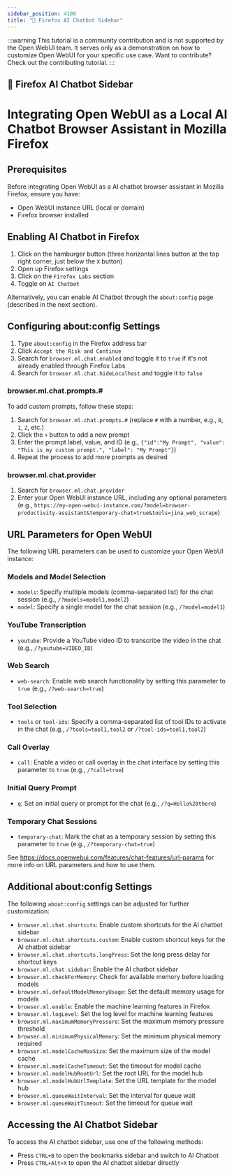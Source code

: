 ```yaml
---
sidebar_position: 4100
title: "🦊 Firefox AI Chatbot Sidebar"
---
```


:::warning
This tutorial is a community contribution and is not supported by the Open WebUI team. It serves only as a demonstration on how to customize Open WebUI for your specific use case. Want to contribute? Check out the contributing tutorial.
:::

## 🦊 Firefox AI Chatbot Sidebar

# Integrating Open WebUI as a Local AI Chatbot Browser Assistant in Mozilla Firefox

## Prerequisites

Before integrating Open WebUI as a AI chatbot browser assistant in Mozilla Firefox, ensure you have:

- Open WebUI instance URL (local or domain)
- Firefox browser installed

## Enabling AI Chatbot in Firefox

1. Click on the hamburger button (three horizontal lines button at the top right corner, just below the `X` button)
2. Open up Firefox settings
3. Click on the `Firefox Labs` section
4. Toggle on `AI Chatbot`

Alternatively, you can enable AI Chatbot through the `about:config` page (described in the next section).

## Configuring about:config Settings

1. Type `about:config` in the Firefox address bar
2. Click `Accept the Risk and Continue`
3. Search for `browser.ml.chat.enabled` and toggle it to `true` if it's not already enabled through Firefox Labs
4. Search for `browser.ml.chat.hideLocalhost` and toggle it to `false`

### browser.ml.chat.prompts.#

To add custom prompts, follow these steps:

1. Search for `browser.ml.chat.prompts.#` (replace `#` with a number, e.g., `0`, `1`, `2`, etc.)
2. Click the `+` button to add a new prompt
3. Enter the prompt label, value, and ID (e.g., `{"id":"My Prompt", "value": "This is my custom prompt.", "label": "My Prompt"}`)
4. Repeat the process to add more prompts as desired

### browser.ml.chat.provider

1. Search for `browser.ml.chat.provider`
2. Enter your Open WebUI instance URL, including any optional parameters (e.g., `https://my-open-webui-instance.com/?model=browser-productivity-assistant&temporary-chat=true&tools=jina_web_scrape`)

## URL Parameters for Open WebUI

The following URL parameters can be used to customize your Open WebUI instance:

### Models and Model Selection

- `models`: Specify multiple models (comma-separated list) for the chat session (e.g., `/?models=model1,model2`)
- `model`: Specify a single model for the chat session (e.g., `/?model=model1`)

### YouTube Transcription

- `youtube`: Provide a YouTube video ID to transcribe the video in the chat (e.g., `/?youtube=VIDEO_ID`)

### Web Search

- `web-search`: Enable web search functionality by setting this parameter to `true` (e.g., `/?web-search=true`)

### Tool Selection

- `tools` or `tool-ids`: Specify a comma-separated list of tool IDs to activate in the chat (e.g., `/?tools=tool1,tool2` or `/?tool-ids=tool1,tool2`)

### Call Overlay

- `call`: Enable a video or call overlay in the chat interface by setting this parameter to `true` (e.g., `/?call=true`)

### Initial Query Prompt

- `q`: Set an initial query or prompt for the chat (e.g., `/?q=Hello%20there`)

### Temporary Chat Sessions

- `temporary-chat`: Mark the chat as a temporary session by setting this parameter to `true` (e.g., `/?temporary-chat=true`)

See https://docs.openwebui.com/features/chat-features/url-params for more info on URL parameters and how to use them.

## Additional about:config Settings

The following `about:config` settings can be adjusted for further customization:

- `browser.ml.chat.shortcuts`: Enable custom shortcuts for the AI chatbot sidebar
- `browser.ml.chat.shortcuts.custom`: Enable custom shortcut keys for the AI chatbot sidebar
- `browser.ml.chat.shortcuts.longPress`: Set the long press delay for shortcut keys
- `browser.ml.chat.sidebar`: Enable the AI chatbot sidebar
- `browser.ml.checkForMemory`: Check for available memory before loading models
- `browser.ml.defaultModelMemoryUsage`: Set the default memory usage for models
- `browser.ml.enable`: Enable the machine learning features in Firefox
- `browser.ml.logLevel`: Set the log level for machine learning features
- `browser.ml.maximumMemoryPressure`: Set the maximum memory pressure threshold
- `browser.ml.minimumPhysicalMemory`: Set the minimum physical memory required
- `browser.ml.modelCacheMaxSize`: Set the maximum size of the model cache
- `browser.ml.modelCacheTimeout`: Set the timeout for model cache
- `browser.ml.modelHubRootUrl`: Set the root URL for the model hub
- `browser.ml.modelHubUrlTemplate`: Set the URL template for the model hub
- `browser.ml.queueWaitInterval`: Set the interval for queue wait
- `browser.ml.queueWaitTimeout`: Set the timeout for queue wait

## Accessing the AI Chatbot Sidebar

To access the AI chatbot sidebar, use one of the following methods:

- Press `CTRL+B` to open the bookmarks sidebar and switch to AI Chatbot
- Press `CTRL+Alt+X` to open the AI chatbot sidebar directly
